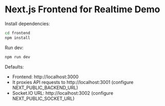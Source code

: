 
# Next.js Frontend for Realtime Demo

Install dependencies:
```bash
cd frontend
npm install
```

Run dev:
```bash
npm run dev
```

Defaults:
- Frontend: http://localhost:3000
- It proxies API requests to http://localhost:3001 (configure NEXT_PUBLIC_BACKEND_URL)
- Socket.IO URL: http://localhost:3002 (configure NEXT_PUBLIC_SOCKET_URL)
